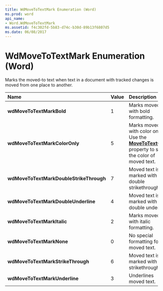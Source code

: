 ```yaml
---
title: WdMoveToTextMark Enumeration (Word)
ms.prod: word
api_name:
- Word.WdMoveToTextMark
ms.assetid: f4c302fd-5b83-d74c-b30d-89b13f6807d5
ms.date: 06/08/2017
---
```



# WdMoveToTextMark Enumeration (Word)

Marks the moved-to text when text in a document with tracked changes is moved from one place to another.



|**Name**|**Value**|**Description**|
|:-----|:-----|:-----|
| **wdMoveToTextMarkBold**|1|Marks moved text with bold formatting.|
| **wdMoveToTextMarkColorOnly**|5|Marks moved text with color only. Use the **[MoveToTextColor](options-movetotextcolor-property-word.md)** property to set the color of moved text.|
| **wdMoveToTextMarkDoubleStrikeThrough**|7|Moved text is marked with a double strikethrough.|
| **wdMoveToTextMarkDoubleUnderline**|4|Moved text is marked with a double underline.|
| **wdMoveToTextMarkItalic**|2|Marks moved text with italic formatting.|
| **wdMoveToTextMarkNone**|0|No special formatting for moved text.|
| **wdMoveToTextMarkStrikeThrough**|6|Moved text is marked with a strikethrough.|
| **wdMoveToTextMarkUnderline**|3|Underlines moved text.|

